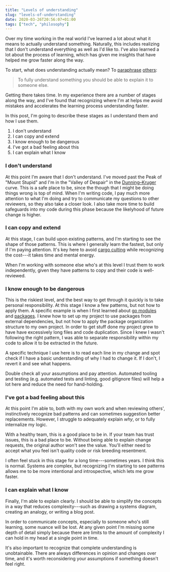 ```yaml
---
title: "Levels of understanding"
slug: "levels-of-understanding"
date: 2020-03-26T20:56:07+01:00
tags: ["tech", "philosophy"]
---
```


Over my time working in the real world I've learned a lot about what it means to actually understand something. Naturally, this includes realizing that I don't understand everything as well as I'd like to. I've also learned a lot about the process of learning, which has given me insights that have helped me grow faster along the way.

To start, what does understanding actually mean?
To [paraphrase](https://www.goodreads.com/quotes/243913-in-general-i-feel-if-you-can-t-say-it-clearly) [others](https://www.goodreads.com/quotes/19421-if-you-can-t-explain-it-to-a-six-year-old):

> To fully understand something you should be able to explain it to someone else.

Getting there takes time. In my experience there are a number of stages along the way, and I've found that recognizing where I'm at helps me avoid mistakes and accelerates the learning process understanding faster.

In this post, I'm going to describe these stages as I understand them and how I use them.

<div class="levels">

1. I don't understand
1. I can copy and extend
1. I know enough to be dangerous
1. I've got a bad feeling about this
1. I can explain what I know

</div>

### I don't understand

At this point I'm aware that I don't understand. I've moved past the Peak of "Mount Stupid" and I'm in the "Valley of Despair" in the [Dunning–Kruger](https://en.wikipedia.org/wiki/Dunning%E2%80%93Kruger_effect) curve. This is a safe place to be, since the though that I might be doing things wrong is top of mind. When I'm writing code, I pay much more attention to what I'm doing and try to communicate my questions to other reviewers, so they also take a closer look. I also take more time to build safeguards into my code during this phase because the likelyhood of future change is higher.

### I can copy and extend

At this stage, I can build upon existing patterns, and I'm starting to see the shape of those patterns. This is where I generally learn the fastest, but only if I'm paying attention. It's key here to avoid [cargo culting](https://en.wikipedia.org/wiki/Cargo_cult_programming) while recognizing the cost---it takes time and mental energy.

When I'm working with someone else who's at this level I trust them to work independently, given they have patterns to copy and their code is well-reviewed.

### I know enough to be dangerous

This is the riskiest level, and the best way to get through it quickly is to take personal responsibility. At this stage I know a few patterns, but not how to apply them. A specific example is when I first learned about [go modules](https://blog.golang.org/using-go-modules) and [packages](https://golang.org/ref/spec#Packages). I knew how to set up my project to use packages from external dependencies, but not how to apply the package organization structure to my own project. In order to get stuff done my project grew to have have excessively long files and code duplication. Since I knew I wasn't following the right pattern, I was able to separate responsibility within my code to allow it to be extracted in the future.

A specific technique I use here is to read each line in my change and spot check if I have a basic understanding of why I had to change it. If I don't, I revert it and see what happens.

Double check all your assumptions and pay attention. Automated tooling and testing (e.g. automated tests and linting, good gitignore files) will help a lot here and reduce the need for hand-holding.

### I've got a bad feeling about this

At this point I'm able to, both with my own work and when reviewing others', instinctively recognize bad patterns and can sometimes suggestion better replacements. However, I struggle to adequately explain _why_, or to fully internalize my logic.

With a healthy team, this is a good place to be in. If your team has trust issues, this is a bad place to be. Without being able to explain change requests, the original author won't see the value. You'll either need to accept what you feel isn't quality code or risk breeding resentment.

I often feel stuck in this stage for a long time---sometimes years. I think this is normal. Systems are complex, but recognizing I'm starting to see patterns allows me to be more intentional and introspective, which lets me grow faster.

### I can explain what I know

Finally, I'm able to explain clearly. I should be able to simplify the concepts in a way that reduces complexity---such as drawing a systems diagram, creating an analogy, or writing a blog post.

In order to communicate concepts, especially to someone who's still learning, some nuance will be lost. At any given point I'm missing some depth of detail simply because there are limits to the amount of complexity I can hold in my head at a single point in time.

It's also important to recognize that complete understanding is unobtainable. There are always differences in opinion and changes over time, and it's worth reconsidering your assumptions if something doesn't feel right.
